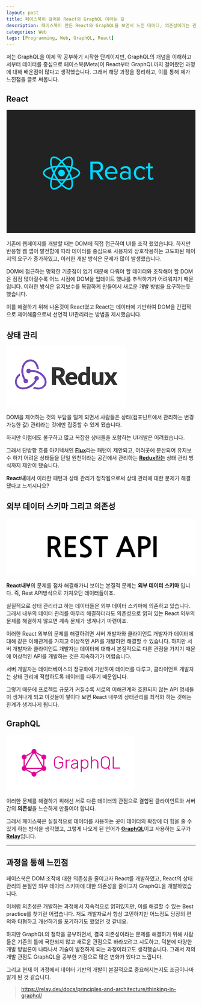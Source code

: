 ```yaml
---
layout: post
title: 페이스북이 걸어온 React와 GraphQL 이라는 길
description: 페이스북이 만든 React와 GraphQL을 보면서 느낀 데이터, 의존성이라는 관점.
categories: Web
tags: [Programming, Web, GraphQL, React]
---
```


저는 GraphQL을 이제 막 공부하기 시작한 단계이지만, GraphQL의 개념을 이해하고서부터 데이터를 중심으로 페이스북(Meta)이 React부터 GraphQL까지 걸어왔던 과정에 대해 배운점이 많다고 생각했습니다. 그래서 해당 과정을 정리하고, 이를 통해 제가 느낀점을 글로 써봅니다.

## React

![react-logo](/assets/images/posts/react-dark.png)

기존에 웹페이지를 개발할 때는 DOM에 직접 접근하여 UI를 조작 했었습니다. 하지만 반응형 웹 앱이 발전함에 따라 데이터를 중심으로 사용자와 상호작용하는 고도화된 페이지의 요구가 증가하였고, 이러한 개발 방식은 문제가 많이 발생했습니다.

DOM에 접근하는 명확한 기준점이 없기 때문에 다뤄야 할 데이터와 조작해야 할 DOM은 점점 많아질수록 어느 시점에 DOM을 업데이트 했냐를 추적하기가 어려워지기 때문입니다. 이러한 방식은 유지보수를 복잡하게 만들어서 새로운 개발 방법을 요구하는듯 했습니다.

이를 해결하기 위해 나온것이 React였고 React는 데이터에 기반하여 DOM을 간접적으로 제어해줌으로써 선언적 UI관리라는 방법을 제시했습니다.

## 상태 관리

![redux-logo](/assets/images/posts/redux.png)

DOM을 제어하는 것의 부담을 덜게 되면서 사람들은 상태(컴포넌트에서 관리하는 변경 가능한 값) 관리라는 것에만 집중할 수 있게 됐습니다.

하지만 이럼에도 불구하고 많고 복잡한 상태들을 포함하는 UI개발은 어려웠습니다.

그래서 단방향 흐름 아키텍처인 [**Flux**](https://www.huskyhoochu.com/flux-architecture/)라는 패턴이 제안되고, 여러곳에 분산되어 유지보수 하기 어려운 상태들을 단일 원천이라는 공간에서 관리하는 [**Redux라는**](https://ko.redux.js.org/introduction/getting-started/) 상태 관리 방식까지 제안이 됐습니다.

**React내**에서 이러한 패턴과 상태 관리가 정착됨으로써 상태 관리에 대한 문제가 해결 됐다고 느끼시나요?

## 외부 데이터 스키마 그리고 의존성

![rest-api](/assets/images/posts/rest-api.png)

**React내부**의 문제를 점차 해결해가니 보이는 본질적 문제는 **외부 데이터 스키마** 입니다. 즉, Rest API방식으로 가져오던 데이터들이죠.

실질적으로 상태 관리라고 하는 데이터들은 외부 데이터 스키마에 의존하고 있습니다. 그래서 내부의 데이터 관리를 아무리 해결하더라도 의존성으로 얽혀 있는 React 외부의 문제를 해결하지 않으면 계속 문제가 생겨나기 마련이죠.

이러한 React 외부의 문제를 해결하려면 서버 개발자와 클라이언트 개발자가 데이터에 대해 같은 이해관계를 가지고 이상적인 API를 개발하면 해결할 수 있습니다. 하지만 서버 개발자와 클라이언트 개발자는 데이터에 대해서 본질적으로 다른 관점을 가지기 때문에 이상적인 API를 개발하는 것은 지속하기가 어렵습니다.

서버 개발자는 데이터베이스의 정규화에 기반하여 데이터를 다루고, 클라이언트 개발자는 상태 관리에 적합하도록 데이터를 다루기 때문입니다.

그렇기 때문에 프로젝트 규모가 커질수록 서로의 이해관계와 호환되지 않는 API 명세들이 생겨나게 되고 이것들이 쌓이다 보면 React 내부의 상태관리를 최적화 하는 것에는 한계가 생겨나게 됩니다.

## GraphQL

![graph-ql](/assets/images/posts/graph-ql.png)

이러한 문제를 해결하기 위해선 서로 다른 데이터의 관점으로 결합된 클라이언트와 서버간의 **의존성**을 느슨하게 만들어야 합니다.

그래서 페이스북은 실질적으로 데이터를 사용하는 곳이 데이터의 확장에 더 힘을 줄 수 있게 하는 방식을 생각했고, 그렇게 나오게 된 언어가 [**GraphQL**](https://ko.wikipedia.org/wiki/%EA%B7%B8%EB%9E%98%ED%94%84QL)이고 사용하는 도구가 [**Relay**](https://relay.dev/)입니다.

---

## 과정을 통해 느낀점

페이스북은 DOM 조작에 대한 의존성을 줄이고자 React를 개발하였고, React의 상태 관리의 본질인 외부 데이터 스키마에 대한 의존성을 줄이고자 GraphQL을 개발하였습니다.

이처럼 의존성은 개발하는 과정에서 지속적으로 얽혀있지만, 이를 해결할 수 있는 Best practice를 찾기란 어렵습니다. 저도 개발자로서 항상 고민하지만 어느정도 당장의 편의와 타협하고 개선하기를 포기하기도 했었던 것 같네요.

하지만 GraphQL의 철학을 공부하면서, 결국 의존성이라는 문제를 해결하기 위해 사람들은 기존의 틀에 국한되지 않고 새로운 관점으로 바라보려고 시도하고, 덕분에 다양한 개발 방법론이 나타나서 기술이 발전하게 되는 과정이라고도 생각했습니다. 그래서 저의 개발 관점도 GraphQL을 공부한 기점으로 많은 변화가 있다고 느낍니다.

그리고 현재 이 과정에서 데이터 기반의 개발이 본질적으로 중요해지는지도 조금이나마 알게 된 것 같습니다.

> <https://relay.dev/docs/principles-and-architecture/thinking-in-graphql/>